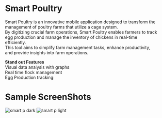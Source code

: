 # Smart Poultry
Smart Poultry is an innovative mobile application designed to transform the management of poultry farms that utilize a cage system.  
By digitizing crucial farm operations, Smart Poultry enables farmers to track egg production and manage the inventory of chickens in real-time efficiently.  
This tool aims to simplify farm management tasks, enhance productivity, and provide insights into farm operations.

**Stand out Features**  
Visual data analysis with graphs  
Real time flock management  
Egg Production tracking  

#  Sample ScreenShots
![smart p dark](https://github.com/richardmachage/Smart_Poultry/assets/95470025/bccc8fb8-04e0-4917-9f01-e84a4d00a23e)  ![smart p light](https://github.com/richardmachage/Smart_Poultry/assets/95470025/0efad9bc-16b7-4c8f-91bc-70222c8977c5)




